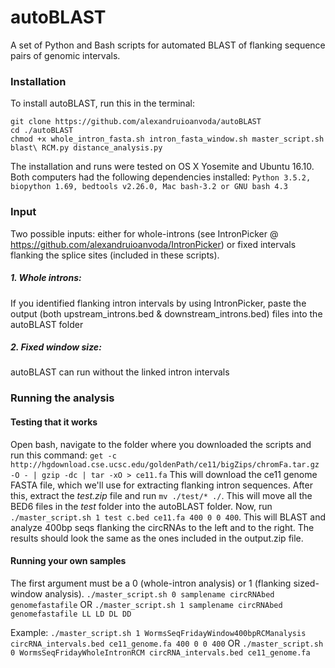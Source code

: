 # autoBLAST
A set of Python and Bash scripts for automated BLAST of flanking sequence pairs of genomic intervals.

### Installation
To install autoBLAST, run this in the terminal:
```
git clone https://github.com/alexandruioanvoda/autoBLAST
cd ./autoBLAST
chmod +x whole_intron_fasta.sh intron_fasta_window.sh master_script.sh blast\ RCM.py distance_analysis.py
```
The installation and runs were tested on OS X Yosemite and Ubuntu 16.10. Both computers had the following dependencies installed: `Python 3.5.2, biopython 1.69, bedtools v2.26.0, Mac bash-3.2 or GNU bash 4.3`


### Input

Two possible inputs: either for whole-introns (see IntronPicker @ https://github.com/alexandruioanvoda/IntronPicker) or fixed intervals flanking the splice sites (included in these scripts).

##### 1. Whole introns:
If you identified flanking intron intervals by using IntronPicker, paste the output (both upstream_introns.bed & downstream_introns.bed) files into the autoBLAST folder
##### 2. Fixed window size:
autoBLAST can run without the linked intron intervals


### Running the analysis

#### Testing that it works
Open bash, navigate to the folder where you downloaded the scripts and run this command:
`get -c http://hgdownload.cse.ucsc.edu/goldenPath/ce11/bigZips/chromFa.tar.gz -O - | gzip -dc | tar -xO > ce11.fa`
This will download the ce11 genome FASTA file, which we'll use for extracting flanking intron sequences.
After this, extract the *test.zip* file and run `mv ./test/* ./`. This will move all the BED6 files in the *test* folder into the autoBLAST folder. Now, run `./master_script.sh 1 test c.bed ce11.fa 400 0 0 400`. This will BLAST and analyze 400bp seqs flanking the circRNAs to the left and to the right. The results should look the same as the ones included in the output.zip file.

#### Running your own samples
The first argument must be a 0 (whole-intron analysis) or 1 (flanking sized-window analysis).
`./master_script.sh 0 samplename circRNAbed genomefastafile`
OR
`./master_script.sh 1 samplename circRNAbed genomefastafile LL LD DL DD`

Example: `./master_script.sh 1 WormsSeqFridayWindow400bpRCManalysis circRNA_intervals.bed ce11_genome.fa 400 0 0 400`
OR
`./master_script.sh 0 WormsSeqFridayWholeIntronRCM circRNA_intervals.bed ce11_genome.fa`
